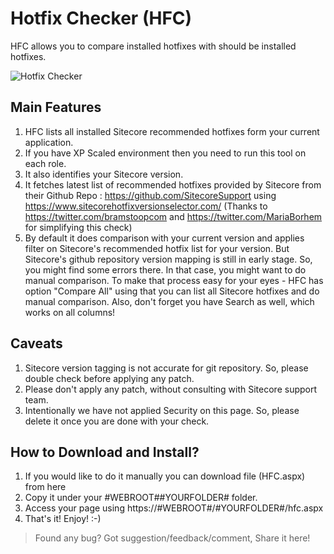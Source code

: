 # Hotfix Checker (HFC)

HFC allows you to compare installed hotfixes with should be installed hotfixes.

![Hotfix Checker](https://sitecorebasics.files.wordpress.com/2019/09/hfcv1.0.gif)


## Main Features

1. HFC lists all installed Sitecore recommended hotfixes form your current application.
2. If you have XP Scaled environment then you need to run this tool on each role.
3. It also identifies your Sitecore version.
4. It fetches latest list of recommended hotfixes provided by Sitecore from their Github Repo : https://github.com/SitecoreSupport using  https://www.sitecorehotfixversionselector.com/ (Thanks to https://twitter.com/bramstoopcom and https://twitter.com/MariaBorhem for simplifying this check)
5. By default it does comparison with your current version and applies filter on Sitecore's recommended hotfix list for your version. But Sitecore's github repository version mapping is still in early stage. So, you might find some errors there. In that case, you might want to do manual comparison. To make that process easy for your eyes - HFC has option "Compare All" using that you can list all Sitecore hotfixes and do manual comparison. Also, don't forget you have Search as well, which works on all columns!

## Caveats
1. Sitecore version tagging is not accurate for git repository. So, please double check before applying any patch.
2. Please don't apply any patch, without consulting with Sitecore support team.
3. Intentionally we have not applied Security on this page. So, please delete it once you are done with your check.

## How to Download and Install?

1. If you would like to do it manually you can download file (HFC.aspx) from here
2. Copy it under your #WEBROOT#\#YOURFOLDER# folder.
3. Access your page using https://#WEBROOT#/#YOURFOLDER#/hfc.aspx
4. That's it! Enjoy! :-)

>Found any bug? Got suggestion/feedback/comment, Share it here!

